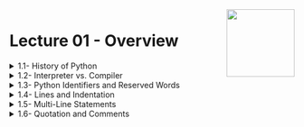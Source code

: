 <img align="right" width="120" height="120" src="https://github.com/cs-MohamedAyman/Computer-Science-Textbooks/blob/master/logos/python.jpg">

# Lecture 01 - Overview

<details>
	<summary>1.1- History of Python</summary>

</details>

<details>
	<summary>1.2- Interpreter vs. Compiler</summary>

</details>

<details>
	<summary>1.3- Python Identifiers and Reserved Words</summary>

</details>

<details>
	<summary>1.4- Lines and Indentation</summary>

</details>

<details>
	<summary>1.5- Multi-Line Statements</summary>

</details>

<details>
	<summary>1.6- Quotation and Comments</summary>

</details>

